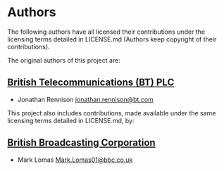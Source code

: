 # Authors

The following authors have all licensed their contributions under the licensing terms detailed in LICENSE.md (Authors keep copyright of their contributions).

The original authors of this project are:

## [British Telecommunications (BT) PLC](http://www.bt.com/)

* Jonathan Rennison <jonathan.rennison@bt.com>

This project also includes contributions, made available under the same licensing terms detailed in LICENSE.md, by:

## [British Broadcasting Corporation](http://www.bbc.co.uk/rd)

* Mark Lomas <Mark.Lomas01@bbc.co.uk>
